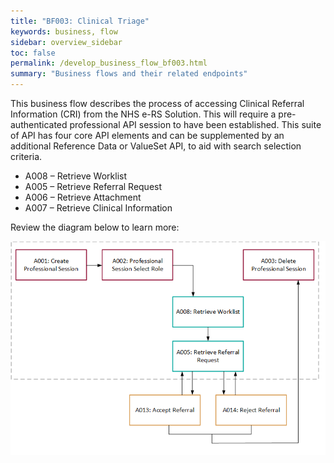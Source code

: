 ```yaml
---
title: "BF003: Clinical Triage"
keywords: business, flow
sidebar: overview_sidebar
toc: false
permalink: /develop_business_flow_bf003.html
summary: "Business flows and their related endpoints"
---
```


This business flow describes the process of accessing Clinical Referral Information (CRI) from the NHS e-RS Solution. This will require a pre-authenticated professional API session to have been established. This suite of API has four core API elements and can be supplemented by an additional Reference Data or ValueSet API, to aid with search selection criteria.

* A008 – Retrieve Worklist
* A005 – Retrieve Referral Request
* A006 – Retrieve Attachment
* A007 – Retrieve Clinical Information

Review the diagram below to learn more:

![BF003: Clinical Triage](images/develop/BF003-ClinicalTriage.png)

